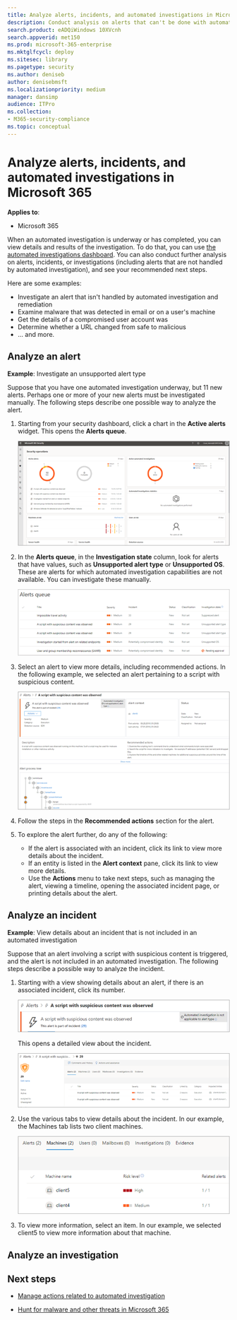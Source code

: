 ```yaml
---
title: Analyze alerts, incidents, and automated investigations in Microsoft 365
description: Conduct analysis on alerts that can't be done with automated investigation. View details about alerts, incidents, and entities, and see your recommended next steps.
search.product: eADQiWindows 10XVcnh
search.appverid: met150
ms.prod: microsoft-365-enterprise
ms.mktglfcycl: deploy
ms.sitesec: library
ms.pagetype: security
ms.author: deniseb
author: denisebmsft
ms.localizationpriority: medium
manager: dansimp
audience: ITPro
ms.collection: 
- M365-security-compliance 
ms.topic: conceptual
---
```


# Analyze alerts, incidents, and automated investigations in Microsoft 365

**Applies to**:
- Microsoft 365

When an automated investigation is underway or has completed, you can view details and results of the investigation. To do that, you can use [the automated investigations dashboard](autoir-dashboard-overview.md). You can also conduct further analysis on alerts, incidents, or investigations (including alerts that are not handled by automated investigation), and see your recommended next steps.

Here are some examples:
- Investigate an alert that isn't handled by automated investigation and remediation
- Examine malware that was detected in email or on a user's machine
- Get the details of a compromised user account was
- Determine whether a URL changed from safe to malicious
- ... and more.

## Analyze an alert

**Example**: Investigate an unsupported alert type

Suppose that you have one automated investigation underway, but 11 new alerts. Perhaps one or more of your new alerts must be investigated manually. The following steps describe one possible way to analyze the alert.

1. Starting from your security dashboard, click a chart in the **Active alerts** widget. This opens the **Alerts queue**.

    ![Security operations dashboard](images/air-secopsdashboard.png)

2. In the **Alerts queue**, in the **Investigation state** column, look for alerts that have values, such as **Unsupported alert type** or **Unsupported OS**. These are alerts for which automated investigation capabilities are not available. You can investigate these manually.

    ![unsupported alerts](images/air-alertsqueue.png)

3. Select an alert to view more details, including recommended actions. In the following example, we selected an alert pertaining to a script with suspicious content. 

    ![Unsupported alert details view](images/air-unsupportedalertdetails.png)

4. Follow the steps in the **Recommended actions** section for the alert.

5. To explore the alert further, do any of the following:
   - If the alert is associated with an incident, click its link to view more details about the incident.
   - If an entity is listed in the **Alert context** pane, click its link to view more details.
   - Use the **Actions** menu to take next steps, such as managing the alert, viewing a timeline, opening the associated incident page, or printing details about the alert.

## Analyze an incident

**Example**: View details about an incident that is not included in an automated investigation

Suppose that an alert involving a script with suspicious content is triggered, and the alert is not included in an automated investigation. The following steps describe a possible way to analyze the incident.

1. Starting with a view showing details about an alert, if there is an associated incident, click its number.

    ![Alert with associated incident](images/air-alertwithincident.png)

    This opens a detailed view about the incident.

    ![Incident details](images/air-incidentdetails.png)

2. Use the various tabs to view details about the incident. In our example, the Machines tab lists two client machines.

    ![Machines included in incident](images/air-incident-machinestab.png)

3. To view more information, select an item. In our example, we selected client5 to view more information about that machine. 

## Analyze an investigation

## Next steps

- [Manage actions related to automated investigation](autoir-actions.md)

- [Hunt for malware and other threats in Microsoft 365](hunting.md)
